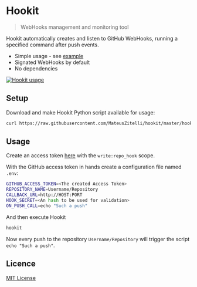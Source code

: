 # Hookit

> WebHooks management and monitoring tool

Hookit automatically creates and listen to GitHub WebHooks, running a specified command after push events.

* Simple usage - see [example](#usage)
* Signated WebHooks by default 
* No dependencies

[![Hookit usage](https://asciinema.org/a/125096.png)](https://asciinema.org/a/125096)

## Setup

Download and make Hookit Python script available for usage:

```sh
curl https://raw.githubusercontent.com/MateusZitelli/hookit/master/hookit > /usr/local/bin/hookit; chmod +x /usr/local/bin/hookit
```

## Usage

Create an access token [here](https://github.com/settings/tokens/new) with the `write:repo_hook` scope.

With the GitHub access token in hands create a configuration file named `.env`:

```sh
GITHUB_ACCESS_TOKEN=<The created Access Token>
REPOSITORY_NAME=Username/Repository
CALLBACK_URL=http://HOST:PORT
HOOK_SECRET=<An hash to be used for validation>
ON_PUSH_CALL=echo "Such a push"
```

And then execute Hookit

```sh
hookit
```

Now every push to the repository `Username/Repository` will trigger the script `echo "Such a push"`.

## Licence

[MIT License](http://opensource.org/licenses/MIT)
